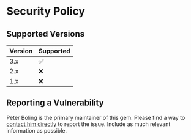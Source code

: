 # Security Policy

## Supported Versions

| Version | Supported |
|---------|-----------|
| 3.x     | ✅         |
| 2.x     | ❌         |
| 1.x     | ❌         |

## Reporting a Vulnerability

Peter Boling is the primary maintainer of this gem. Please find a way
to [contact him directly](https://railsbling.com/contact) to report the issue. Include as much relevant information as
possible.
